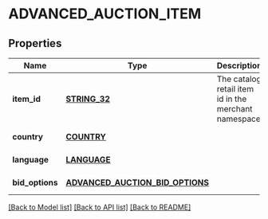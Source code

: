 # ADVANCED_AUCTION_ITEM

## Properties
Name | Type | Description | Notes
------------ | ------------- | ------------- | -------------
**item_id** | [**STRING_32**](STRING_32.md) | The catalog retail item id in the merchant namespace | [default to null]
**country** | [**COUNTRY**](Country.md) |  | [default to null]
**language** | [**LANGUAGE**](Language.md) |  | [default to null]
**bid_options** | [**ADVANCED_AUCTION_BID_OPTIONS**](AdvancedAuctionBidOptions.md) |  | [default to null]

[[Back to Model list]](../README.md#documentation-for-models) [[Back to API list]](../README.md#documentation-for-api-endpoints) [[Back to README]](../README.md)



